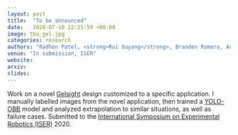 ```yaml
---
layout: post
title:  "To be announced"
date:   2020-07-10 22:21:59 +00:00
image: tba_gel.jpg 
categories: research
authors: "Radhen Patel, <strong>Rui Ouyang</strong>, Branden Romero, Achu Wilson, Edward Adelson"
venue: "In submission, ISER"
website: 
arxiv: 
slides: 
---
```


Work on a novel [Gelsight](http://people.csail.mit.edu/kimo/gelsight/) design customized to a specific application. I manually labelled images from the novel application, then trained a [YOLO-OBB](https://github.com/heshameraqi/yolo-obb-roadway-features-OLD/) model and analyzed extrapolation to similar situations, as well as failure cases. Submitted to the [International Symposium on Experimental Robotics (ISER)](http://iser2020.org/) 2020.
